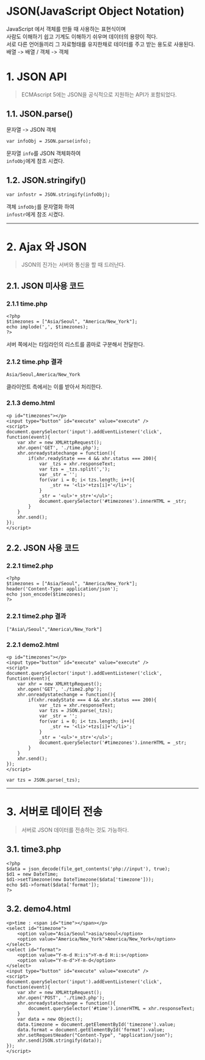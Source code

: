 JSON(JavaScript Object Notation)
=======================
JavaScript 에서 객체를 만들 때 사용하는 표현식이며  
사람도 이해하기 쉽고 기계도 이해하기 쉬우며 데이터의 용량이 적다.  
서로 다른 언어들끼리 그 자료형태를 유지한채로 테이터를 주고 받는 용도로 사용된다.  
배열 -> 배열 / 객체 -> 객체

# 1. JSON API
> ECMAscript 5에는 JSON을 공식적으로 지원하는 API가 포함되었다. 
## 1.1. JSON.parse()
문자열 -> JSON 객체
```
var infoObj = JSON.parse(info);
```
문자열 ```info```를 JSON 객체화하여  
```infoObj```에게 참조 시켰다.  
## 1.2. JSON.stringify()
```
var infostr = JSON.stringify(infoObj);
```
객체 ```infoObj```를 문자열화 하여  
```infostr```에게 참조 시켰다.

***
# 2. Ajax 와 JSON
> JSON의 진가는 서버와 통신을 할 때 드러난다.

## 2.1. JSON 미사용 코드
### 2.1.1 time.php
```
<?php
$timezones = ["Asia/Seoul", "America/New_York"];
echo implode(',', $timezones);
?>
``` 
서버 쪽에서는 타임라인의 리스트를 콤마로 구분해서 전달한다.  
### 2.1.2 time.php 결과
```
Asia/Seoul,America/New_York
```
클라이언트 측에서는 이를 받아서 처리한다.
### 2.1.3 demo.html
```
<p id="timezones"></p>
<input type="button" id="execute" value="execute" />
<script>
document.querySelector('input').addEventListener('click', function(event){
    var xhr = new XMLHttpRequest();
    xhr.open('GET', './time.php');
    xhr.onreadystatechange = function(){
        if(xhr.readyState === 4 && xhr.status === 200){
            var _tzs = xhr.responseText;
            var tzs = _tzs.split(',');
            var _str = '';
            for(var i = 0; i< tzs.length; i++){
                _str += '<li>'+tzs[i]+'</li>';
            }
            _str = '<ul>'+_str+'</ul>';
            document.querySelector('#timezones').innerHTML = _str;
        }
    }
    xhr.send(); 
}); 
</script>
```
## 2.2. JSON 사용 코드
### 2.2.1 time2.php
```
<?php
$timezones = ["Asia/Seoul", "America/New_York"];
header('Content-Type: application/json');
echo json_encode($timezones);
?>
```
### 2.2.1 time2.php 결과
```
["Asia\/Seoul","America\/New_York"]
```
### 2.2.1 demo2.html
```
<p id="timezones"></p>
<input type="button" id="execute" value="execute" />
<script>
document.querySelector('input').addEventListener('click', function(event){
    var xhr = new XMLHttpRequest();
    xhr.open('GET', './time2.php');
    xhr.onreadystatechange = function(){
        if(xhr.readyState === 4 && xhr.status === 200){
            var _tzs = xhr.responseText;
            var tzs = JSON.parse(_tzs);
            var _str = '';
            for(var i = 0; i< tzs.length; i++){
                _str += '<li>'+tzs[i]+'</li>';
            }
            _str = '<ul>'+_str+'</ul>';
            document.querySelector('#timezones').innerHTML = _str;
        }
    }
    xhr.send(); 
}); 
</script> 
```
```
var tzs = JSON.parse(_tzs);
```
***
# 3. 서버로 데이터 전송
> 서버로 JSON 데이터를 전송하는 것도 가능하다. 
## 3.1. time3.php
```
<?php
$data = json_decode(file_get_contents('php://input'), true);
$d1 = new DateTime;
$d1->setTimezone(new DateTimezone($data['timezone']));
echo $d1->format($data['format']);
?>
```
## 3.2. demo4.html
```
<p>time : <span id="time"></span></p>
<select id="timezone">
    <option value="Asia/Seoul">asia/seoul</option>
    <option value="America/New_York">America/New_York</option>
</select>
<select id="format">
    <option value="Y-m-d H:i:s">Y-m-d H:i:s</option>
    <option value="Y-m-d">Y-m-d</option>
</select>
<input type="button" id="execute" value="execute" />
<script>
document.querySelector('input').addEventListener('click', function(event){
    var xhr = new XMLHttpRequest();
    xhr.open('POST', './time3.php');
    xhr.onreadystatechange = function(){
        document.querySelector('#time').innerHTML = xhr.responseText;
    }
    var data = new Object();
    data.timezone = document.getElementById('timezone').value;
    data.format = document.getElementById('format').value;
    xhr.setRequestHeader("Content-Type", "application/json");
    xhr.send(JSON.stringify(data)); 
});
</script>
```
